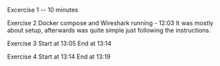 Excercise 1 -- 10 minutes

Exercise 2
Docker compose and Wireshark running - 12:03
It was mostly about setup, afterwards was quite simple just following the instructions.

Exercise 3
Start at 13:05
End at 13:14


Exercise 4
Start at 13:14
End at 13:19
